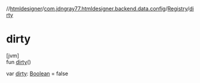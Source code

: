 //[htmldesigner](../../../index.md)/[com.jdngray77.htmldesigner.backend.data.config](../index.md)/[Registry](index.md)/[dirty](dirty.md)

# dirty

[jvm]\
fun [dirty](dirty.md)()

var [dirty](dirty.md): [Boolean](https://kotlinlang.org/api/latest/jvm/stdlib/kotlin/-boolean/index.html) = false
